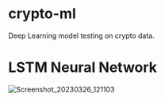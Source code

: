 # crypto-ml
Deep Learning model testing on crypto data.

# LSTM Neural Network
![Screenshot_20230326_121103](https://user-images.githubusercontent.com/23511285/227788913-e6d5d51b-ad08-4d11-8bb8-304e45b1c614.png)
